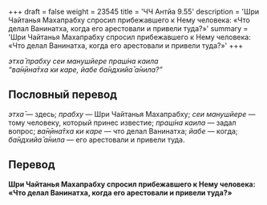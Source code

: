 +++
draft = false
weight = 23545
title = 'ЧЧ Антйа 9.55'
description = 'Шри Чайтанья Махапрабху спросил прибежавшего к Нему человека: «Что делал Ванинатха, когда его арестовали и привели туда?»'
summary = 'Шри Чайтанья Махапрабху спросил прибежавшего к Нему человека: «Что делал Ванинатха, когда его арестовали и привели туда?»'
+++

_этха̄ прабху сеи манушйере праш́на каила  
“ва̄н̣ӣна̄тха ки каре, йабе ба̄ндхийа̄ а̄нила?”_

## Пословный перевод

_этха̄_ — здесь; _прабху_ — Шри Чайтанья Махапрабху; _сеи_ _манушйере_ — тому человеку, который принес известие; _праш́на_ _каила_ — задал вопрос; _ва̄н̣ӣна̄тха_ _ки_ _каре_ — что делал Ванинатха; _йабе_ — когда; _ба̄ндхийа̄_ _а̄нила_ — его арестовали и привели туда.

## Перевод

**Шри Чайтанья Махапрабху спросил прибежавшего к Нему человека: «Что делал Ванинатха, когда его арестовали и привели туда?»**
